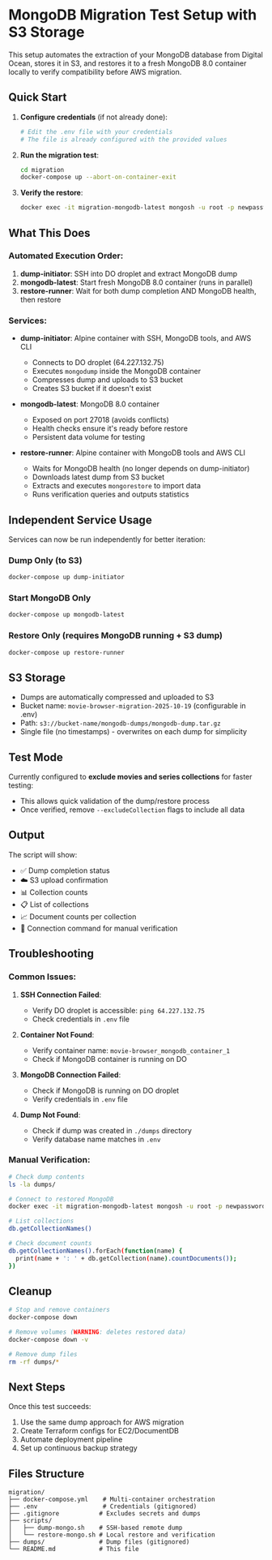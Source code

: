 # MongoDB Migration Test Setup with S3 Storage

This setup automates the extraction of your MongoDB database from Digital Ocean, stores it in S3, and restores it to a fresh MongoDB 8.0 container locally to verify compatibility before AWS migration.

## Quick Start

1. **Configure credentials** (if not already done):
   ```bash
   # Edit the .env file with your credentials
   # The file is already configured with the provided values
   ```

2. **Run the migration test**:
   ```bash
   cd migration
   docker-compose up --abort-on-container-exit
   ```

3. **Verify the restore**:
   ```bash
   docker exec -it migration-mongodb-latest mongosh -u root -p newpassword123 --authenticationDatabase admin test
   ```

## What This Does

### Automated Execution Order:
1. **dump-initiator**: SSH into DO droplet and extract MongoDB dump
2. **mongodb-latest**: Start fresh MongoDB 8.0 container (runs in parallel)
3. **restore-runner**: Wait for both dump completion AND MongoDB health, then restore

### Services:

- **dump-initiator**: Alpine container with SSH, MongoDB tools, and AWS CLI
  - Connects to DO droplet (64.227.132.75)
  - Executes `mongodump` inside the MongoDB container
  - Compresses dump and uploads to S3 bucket
  - Creates S3 bucket if it doesn't exist

- **mongodb-latest**: MongoDB 8.0 container
  - Exposed on port 27018 (avoids conflicts)
  - Health checks ensure it's ready before restore
  - Persistent data volume for testing

- **restore-runner**: Alpine container with MongoDB tools and AWS CLI
  - Waits for MongoDB health (no longer depends on dump-initiator)
  - Downloads latest dump from S3 bucket
  - Extracts and executes `mongorestore` to import data
  - Runs verification queries and outputs statistics

## Independent Service Usage

Services can now be run independently for better iteration:

### Dump Only (to S3)
```bash
docker-compose up dump-initiator
```

### Start MongoDB Only
```bash
docker-compose up mongodb-latest
```

### Restore Only (requires MongoDB running + S3 dump)
```bash
docker-compose up restore-runner
```

## S3 Storage

- Dumps are automatically compressed and uploaded to S3
- Bucket name: `movie-browser-migration-2025-10-19` (configurable in .env)
- Path: `s3://bucket-name/mongodb-dumps/mongodb-dump.tar.gz`
- Single file (no timestamps) - overwrites on each dump for simplicity

## Test Mode

Currently configured to **exclude movies and series collections** for faster testing:
- This allows quick validation of the dump/restore process
- Once verified, remove `--excludeCollection` flags to include all data

## Output

The script will show:
- ✅ Dump completion status
- ☁️ S3 upload confirmation
- 📊 Collection counts
- 📋 List of collections
- 📈 Document counts per collection
- 🔗 Connection command for manual verification

## Troubleshooting

### Common Issues:

1. **SSH Connection Failed**:
   - Verify DO droplet is accessible: `ping 64.227.132.75`
   - Check credentials in `.env` file

2. **Container Not Found**:
   - Verify container name: `movie-browser_mongodb_container_1`
   - Check if MongoDB container is running on DO

3. **MongoDB Connection Failed**:
   - Check if MongoDB is running on DO droplet
   - Verify credentials in `.env` file

4. **Dump Not Found**:
   - Check if dump was created in `./dumps` directory
   - Verify database name matches in `.env`

### Manual Verification:

```bash
# Check dump contents
ls -la dumps/

# Connect to restored MongoDB
docker exec -it migration-mongodb-latest mongosh -u root -p newpassword123 --authenticationDatabase admin test

# List collections
db.getCollectionNames()

# Check document counts
db.getCollectionNames().forEach(function(name) { 
  print(name + ': ' + db.getCollection(name).countDocuments()); 
})
```

## Cleanup

```bash
# Stop and remove containers
docker-compose down

# Remove volumes (WARNING: deletes restored data)
docker-compose down -v

# Remove dump files
rm -rf dumps/*
```

## Next Steps

Once this test succeeds:
1. Use the same dump approach for AWS migration
2. Create Terraform configs for EC2/DocumentDB
3. Automate deployment pipeline
4. Set up continuous backup strategy

## Files Structure

```
migration/
├── docker-compose.yml    # Multi-container orchestration
├── .env                  # Credentials (gitignored)
├── .gitignore           # Excludes secrets and dumps
├── scripts/
│   ├── dump-mongo.sh    # SSH-based remote dump
│   └── restore-mongo.sh # Local restore and verification
├── dumps/               # Dump files (gitignored)
└── README.md            # This file
```
